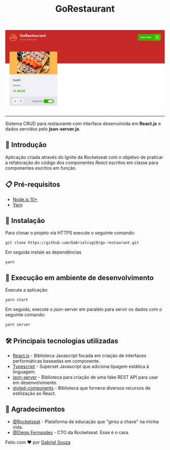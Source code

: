 <h1 align="center">GoRestaurant</h1><br>

![Screenshot 2021-08-17 at 09-15-25 GoRestaurant](https://raw.githubusercontent.com/Gabrielcsg19/go-restaurant/master/assets/cover-img.png)

---
Sistema CRUD para restaurante com interface desenvolvida em __React.js__ e dados servidos pelo __json-server.js__.

## 🚀 Introdução
Aplicação criada através do Ignite da Rocketseat com o objetivo de praticar a refatoração do código dos componentes *React* escritos em classe para componentes escritos em função.

## 📋 Pré-requisitos

- [Node.js 10+](https://nodejs.org/en/download/)
- [Yarn](https://classic.yarnpkg.com/en/docs/install/#windows-stable)

## :wrench: Instalação

Para clonar o projeto via HTTPS execute o seguinte comando:

```
git clone https://github.com/Gabrielcsg19/go-restaurant.git
```

Em seguida instale as dependências

```
yarn
```

## 🔨 Execução em ambiente de desenvolvimento

Execute a aplicação:

```
yarn start
```

Em seguida, execute o json-server em paralelo para servir os dados com o seguinte comando:

```
yarn server
```

## 🛠️ Principais tecnologias utilizadas
- [React.js](https://reactjs.org/) - Biblioteca Javascript focada em criação de interfaces performáticas baseadas em componente.
- [Typescript](https://www.typescriptlang.org/) - Superset Javascript que adiciona tipagem estática à linguagem.
- [json-server](https://github.com/typicode/json-server) - Biblioteca para criação de uma fake REST API para usar em desenvolvimento.
- [styled-components](https://styled-components.com/) - Biblioteca que fornece diversos recursos de estilização ao React.

## 🎉 Agradecimentos

- [@Rocketseat](https://github.com/Rocketseat) - Plataforma de educação que "girou a chave" na minha vida.
- [@Diego Fernandes](https://github.com/diego3g) - CTO da Rocketseat. Esse é o cara.

Feito com :heart: por [Gabriel Souza](https://github.com/Gabrielcsg19)
